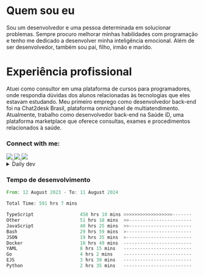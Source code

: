 # Quem sou eu
Sou um desenvolvedor e uma pessoa determinada em solucionar problemas. Sempre procuro melhorar minhas habilidades com programação e tenho me dedicado a desenvolver minha inteligência emocional. Além de ser desenvolvedor, também sou pai, filho, irmão e marido.

# Experiência profissional
Atuei como consultor em uma plataforma de cursos para programadores, onde respondia dúvidas dos alunos relacionadas às tecnologias que eles estavam estudando.
Meu primeiro emprego como desenvolvedor back-end foi na Chat2desk Brasil, plataforma omnichanel de multiatendimento.
Atualmente, trabalho como desenvolvedor back-end na Saúde iD, uma plataforma marketplace que oferece consultas, exames e procedimentos relacionados à saúde.

### Connect with me:
<a href="https://www.linkedin.com/in/theusmoreira" target="_blank" >
<img src="https://img.shields.io/badge/linkedin-%230077B5.svg?&style=for-the-badge&logo=linkedin&logoColor=white ">
</a>
<a href="https://www.instagram.com/matheus.s.moreira/" target="_blank">
<img src="https://img.shields.io/badge/instagram-%23E4405F.svg?&style=for-the-badge&logo=instagram&logoColor=white">
</a>
<a href="mailto:matheussm301@gmail.com"  target="_blank">
<img src="https://img.shields.io/badge/gmail-%23E4405F.svg?&style=for-the-badge&logo=gmail&logoColor=white">
</a>


<details>
  <summary>Daily dev </summary>
<p>
  <a href="https://app.daily.dev/matheussantos"><img src="https://github.com/matheus-santos-moreira/matheus-santos-moreira/blob/master/devcard.svg" width="200" alt="Matheus Santos's Dev Card"/></a>
 </p>
</details>

<h3>Tempo de desenvolvimento</h3>

<!--START_SECTION:waka-->

```rust
From: 12 August 2023 - To: 11 August 2024

Total Time: 591 hrs 7 mins

TypeScript                 458 hrs 10 mins >>>>>>>>>>>>>>>>>>-------   71.32 %
Other                      51 hrs 18 mins  >>-----------------------   07.99 %
JavaScript                 40 hrs 25 mins  >>-----------------------   06.29 %
Bash                       29 hrs 59 mins  >------------------------   04.67 %
JSON                       19 hrs 35 mins  >------------------------   03.05 %
Docker                     10 hrs 49 mins  -------------------------   01.68 %
YAML                       8 hrs 15 mins   -------------------------   01.29 %
Go                         4 hrs 2 mins    -------------------------   00.63 %
EJS                        3 hrs 30 mins   -------------------------   00.55 %
Python                     2 hrs 35 mins   -------------------------   00.40 %
```

<!--END_SECTION:waka-->
